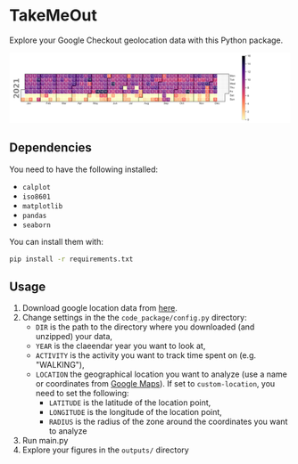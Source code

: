 # TakeMeOut

Explore your Google Checkout geolocation data with this Python package.

![example_calendar_figure](outputs/example.png)

## Dependencies

You need to have the following installed:
- `calplot`
- `iso8601`
- `matplotlib`
- `pandas`
- `seaborn`

You can install them with:
```bash
pip install -r requirements.txt
```

## Usage

1. Download google location data from [here](https://takeout.google.com/settings/takeout?pli=1).
2. Change settings in the the `code_package/config.py` directory:
    - `DIR` is the path to the directory where you downloaded (and unzipped) your data,
    - `YEAR` is the claeendar year you want to look at,
    - `ACTIVITY` is the activity you want to track time spent on (e.g. "WALKING"),
    - `LOCATION` the geographical location you want to analyze (use a name or coordinates from [Google Maps](https://www.google.com/maps/)). If set to `custom-location`, you need to set the following:
        - `LATITUDE` is the latitude of the location point,
        - `LONGITUDE` is the longitude of the location point,
        - `RADIUS` is the radius of the zone around the coordinates you want to analyze
3. Run main.py
4. Explore your figures in the `outputs/` directory